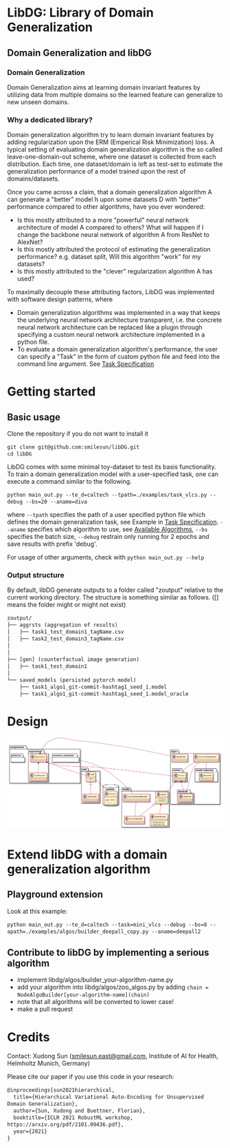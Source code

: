 LibDG: Library of Domain Generalization
================================================
## Domain Generalization and libDG

### Domain Generalization

Domain Generalization aims at learning domain invariant features by utilizing data from multiple domains so the learned feature can generalize to new unseen domains. 


### Why a dedicated library?

Domain generalization algorithm try to learn domain invariant features by adding regularization upon the ERM (Emperical Risk Minimization) loss. A typical setting of evaluating domain generalization algorithm is the so called leave-one-domain-out scheme, where one dataset is collected from each distribution. Each time, one dataset/domain is left as test-set to estimate the generalization performance of a model trained upon the rest of domains/datasets.


Once you came across a claim,  that a domain generalization algorithm A can generate a "better" model  h upon some datasets D with "better" performance compared to other algorithms, have you ever wondered:

- Is this mostly attributed to a more "powerful" neural network architecture of model A compared to others? What will happen if I change the backbone neural network of algorithm A from ResNet to AlexNet?
- Is this mostly attributed the protocol of estimating the generalization performance? e.g. dataset split, Will this algorithm "work" for my datasets?
- Is this mostly attributed to the "clever" regularization algorithm A has used?

To maximally decouple these attributing factors, LibDG was implemented with software design patterns, where

- Domain generalization algorithms was implemented in a way that keeps the underlying neural network architecture transparent, i.e. the concrete neural network architecture can be replaced like a plugin through specifying a custom neural network architecture implemented in a python file.
- To evaluate a domain generalization algorithm's performance, the user can specify a "Task" in the form of custom python file and feed into the command line argument. See [Task Specification](libdg/tasks/README.md) 

# Getting started
## Basic usage
Clone the repository if you do not want to install it
```
git clone git@github.com:smilesun/libDG.git
cd libDG
```
LibDG comes with some minimal toy-dataset to test its basis functionality. To train a domain generalization model with a user-specified task, one can execute a command similar to the following.
```
python main_out.py --te_d=caltech --tpath=./examples/task_vlcs.py --debug --bs=20 --aname=diva
```
where `--tpath` specifies the path of a user specified python file which defines the domain generalization task, see Example in [Task Specification](libdg/tasks/README.md). `--aname` specifies which algorithm to use, see [Available Algorithms](libdg/algos/README.md), `--bs` specifies the batch size, `--debug` restrain only running for 2 epochs and save results with prefix 'debug'.

For usage of other arguments, check with `python main_out.py --help`

### Output structure
By default, libDG generate outputs to a folder called "zoutput" relative to the current working directory. The structure is something similar as follows. ([] means the folder might or might not exist)

```
zoutput/
├── aggrsts (aggregation of results)
│   ├── task1_test_domain1_tagName.csv
│   ├── task2_test_domain3_tagName.csv
│   
│  
├── [gen] (counterfactual image generation)
│   ├── task1_test_domain1
│   
└── saved_models (persisted pytorch model)
    ├── task1_algo1_git-commit-hashtag1_seed_1.model
    ├── task1_algo1_git-commit-hashtag1_seed_1.model_oracle
```

# Design
![Design Diagram](libDG.svg)

# Extend libDG with a domain generalization algorithm

## Playground extension
Look at this example:
```
python main_out.py --te_d=caltech --task=mini_vlcs --debug --bs=8 --apath=./examples/algos/builder_deepall_copy.py --aname=deepall2
```

## Contribute to libDG by implementing a serious algorithm
- implement libdg/algos/builder_your-algorithm-name.py
- add your algorithm into libdg/algos/zoo_algos.py by adding `chain = NodeAlgoBuilder[your-algorithm-name](chain)`
- note that all algorithms will be converted to lower case!
- make a pull request

# Credits
Contact: Xudong Sun (smilesun.east@gmail.com, Institute of AI for Health, Helmholtz Munich, Germany)

Please cite our paper if you use this code in your research:
```
@inproceedings{sun2021hierarchical,
  title={Hierarchical Variational Auto-Encoding for Unsupervised Domain Generalization},
  author={Sun, Xudong and Buettner, Florian},
  booktitle={ICLR 2021 RobustML workshop, https://arxiv.org/pdf/2101.09436.pdf},
  year={2021}
}
```
